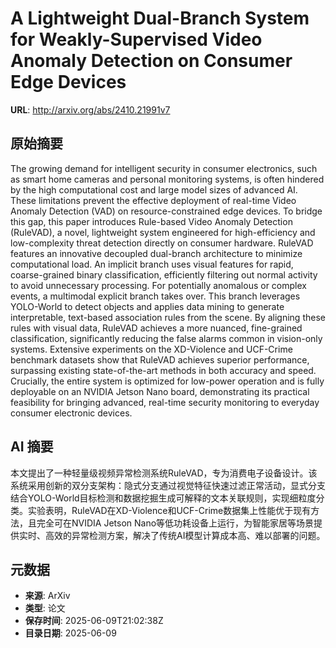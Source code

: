 # A Lightweight Dual-Branch System for Weakly-Supervised Video Anomaly Detection on Consumer Edge Devices

**URL**: http://arxiv.org/abs/2410.21991v7

## 原始摘要

The growing demand for intelligent security in consumer electronics, such as
smart home cameras and personal monitoring systems, is often hindered by the
high computational cost and large model sizes of advanced AI. These limitations
prevent the effective deployment of real-time Video Anomaly Detection (VAD) on
resource-constrained edge devices. To bridge this gap, this paper introduces
Rule-based Video Anomaly Detection (RuleVAD), a novel, lightweight system
engineered for high-efficiency and low-complexity threat detection directly on
consumer hardware. RuleVAD features an innovative decoupled dual-branch
architecture to minimize computational load. An implicit branch uses visual
features for rapid, coarse-grained binary classification, efficiently filtering
out normal activity to avoid unnecessary processing. For potentially anomalous
or complex events, a multimodal explicit branch takes over. This branch
leverages YOLO-World to detect objects and applies data mining to generate
interpretable, text-based association rules from the scene. By aligning these
rules with visual data, RuleVAD achieves a more nuanced, fine-grained
classification, significantly reducing the false alarms common in vision-only
systems. Extensive experiments on the XD-Violence and UCF-Crime benchmark
datasets show that RuleVAD achieves superior performance, surpassing existing
state-of-the-art methods in both accuracy and speed. Crucially, the entire
system is optimized for low-power operation and is fully deployable on an
NVIDIA Jetson Nano board, demonstrating its practical feasibility for bringing
advanced, real-time security monitoring to everyday consumer electronic
devices.


## AI 摘要

本文提出了一种轻量级视频异常检测系统RuleVAD，专为消费电子设备设计。该系统采用创新的双分支架构：隐式分支通过视觉特征快速过滤正常活动，显式分支结合YOLO-World目标检测和数据挖掘生成可解释的文本关联规则，实现细粒度分类。实验表明，RuleVAD在XD-Violence和UCF-Crime数据集上性能优于现有方法，且完全可在NVIDIA Jetson Nano等低功耗设备上运行，为智能家居等场景提供实时、高效的异常检测方案，解决了传统AI模型计算成本高、难以部署的问题。

## 元数据

- **来源**: ArXiv
- **类型**: 论文
- **保存时间**: 2025-06-09T21:02:38Z
- **目录日期**: 2025-06-09
